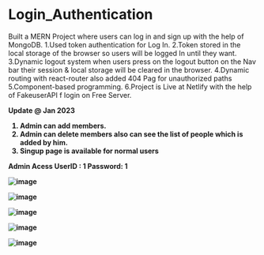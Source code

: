 # Login_Authentication
Built a MERN Project where users can log in and sign
up with the help of MongoDB.
1.Used token authentication for Log In.
2.Token stored in the local storage of the browser so
  users will be logged In until they want.
3.Dynamic logout system when users press on the logout
  button on the Nav bar their session & local storage will
  be cleared in the browser.
4.Dynamic routing with react-router also added 404 Pag
  for unauthorized paths
5.Component-based programming.
6.Project is Live at Netlify with the help of FakeuserAPI f
  login on Free Server. 
  
 <b>Update @ Jan 2023<b>
  1. Admin can add members.
  2. Admin can delete members also can see the list of people which is added by him.
  3. Singup page is available for normal users
  
Admin Acess
UserID : 1
Password: 1



![image](https://user-images.githubusercontent.com/103898041/220403047-2ddef13a-98e5-461c-87d9-dedcb6f61bbb.png)

![image](https://user-images.githubusercontent.com/103898041/220403273-bc4d0dfd-f79f-43e6-a1ee-0cfe53ecb4fa.png)

![image](https://user-images.githubusercontent.com/103898041/220403163-08bace35-477f-4fc3-a936-55ae1170520e.png)

![image](https://user-images.githubusercontent.com/103898041/220403233-f5e7d0de-416c-45c4-9d9b-4ea705ab5d80.png)

![image](https://user-images.githubusercontent.com/103898041/220403207-7f36fca1-5fa9-4d58-9f2c-23dbfae37334.png)
